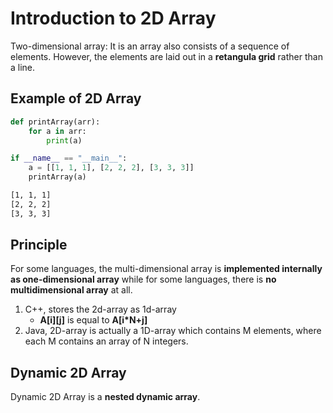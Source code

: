 # Introduction to 2D Array
Two-dimensional array: It is an array also consists of a sequence of elements. However, the elements are laid out in a **retangula grid** rather than a line. 

## Example of 2D Array
``` Python
def printArray(arr):
    for a in arr:
        print(a)

if __name__ == "__main__":
    a = [[1, 1, 1], [2, 2, 2], [3, 3, 3]]
    printArray(a)
```
```bash
[1, 1, 1]
[2, 2, 2]
[3, 3, 3]
```

## Principle
For some languages, the multi-dimensional array is **implemented internally as one-dimensional array** while for some languages, there is **no multidimensional array** at all.  
1. C++, stores the 2d-array as 1d-array
    * **A[i][j]** is equal to **A[i*N+j]**
2. Java, 2D-array is actually a 1D-array which contains M elements, where each M contains an array of N integers.

## Dynamic 2D Array
Dynamic 2D Array is a **nested dynamic array**.